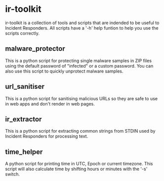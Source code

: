 # ir-toolkit

ir-toolkit is a collection of tools and scripts that are indended to be useful to Incident Responders. All scripts have a '-h' help funtion to help you use the scripts correctly.


## malware_protector
This is a python script for protecting single malware samples in ZIP files using the default password of "infected" or a custom password. You can also use this script to quickly unprotect malware samples.

## url_sanitiser
This is a python script for sanitising malicious URLs so they are safe to use in web apps and don't render in web pages.

## ir_extractor
This is a python script for extracting common strings from STDIN used by Incident Responders for processing text.

## time_helper
A python script for printing time in UTC, Epoch or current timezone. This script will also calculate time by shifting hours or minutes with the '-s' switch.
